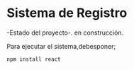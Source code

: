 <h1> Sistema de Registro</h1>

-Estado del proyecto-. en construcción.

Para ejecutar el sistema,debesponer; 

```npm install react```

